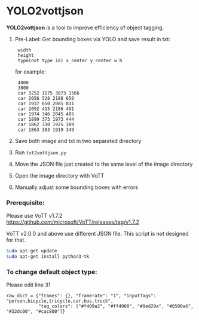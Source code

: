 # YOLO2vottjson

**YOLO2vottjson** is a tool to improve efficiency of object tagging.

1. Pre-Label: Get bounding boxes via YOLO and save result in txt:

            
        width
        height
        type(not type id) x_center y_center w h  
            

   for example:
   
            
        4000
        3000
        car 3252 1175 3873 1566 
        car 2056 528 2188 650 
        car 1937 650 2085 831 
        car 2092 415 2186 491 
        car 1974 346 2045 405 
        car 1899 373 1973 444 
        car 1862 330 1925 389 
        car 1863 303 1919 349 
            

2. Save both image and txt in two separated directory
3. Run `txt2vottjson.py`
4. Move the JSON file just created to the same level of the image directory
5. Open the image directory with VoTT
6. Manually adjust some bounding boxes with errors



### Prerequisite:

Please use VoTT v1.7.2 https://github.com/microsoft/VoTT/releases/tag/v1.7.2

VoTT v2.0.0 and above use different JSON file. This script is not designed for that.

```bash
sudo apt-get update
sudo apt-get install python3-tk
```



### To change default object type:

Please edit line 31

```
raw_dict = {"frames": {}, "framerate": "1", "inputTags": "person,bicycle,tricycle,car,bus,truck",
            "tag_colors": ["#f409a2", "#ff4900", "#0ed29a", "#0500a6", "#32dc00", "#cac800"]}
```
